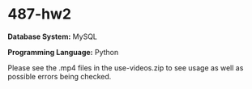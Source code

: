 # 487-hw2
**Database System:**  MySQL

**Programming Language:**  Python

Please see the .mp4 files in the use-videos.zip to see usage as well as possible errors being checked.
